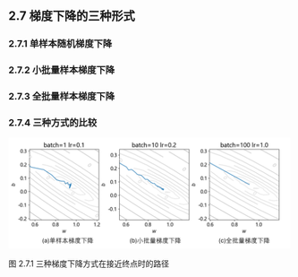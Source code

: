 
## 2.7 梯度下降的三种形式

### 2.7.1 单样本随机梯度下降

### 2.7.2 小批量样本梯度下降

### 2.7.3 全批量样本梯度下降

### 2.7.4 三种方式的比较

<img src="./img/gd3.png" width=680/>

图 2.7.1 三种梯度下降方式在接近终点时的路径
